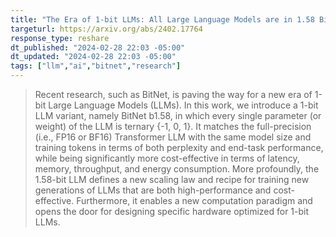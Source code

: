 ```yaml
---
title: "The Era of 1-bit LLMs: All Large Language Models are in 1.58 Bits"
targeturl: https://arxiv.org/abs/2402.17764
response_type: reshare
dt_published: "2024-02-28 22:03 -05:00"
dt_updated: "2024-02-28 22:03 -05:00"
tags: ["llm","ai","bitnet","research"]
---
```


> Recent research, such as BitNet, is paving the way for a new era of 1-bit Large Language Models (LLMs). In this work, we introduce a 1-bit LLM variant, namely BitNet b1.58, in which every single parameter (or weight) of the LLM is ternary {-1, 0, 1}. It matches the full-precision (i.e., FP16 or BF16) Transformer LLM with the same model size and training tokens in terms of both perplexity and end-task performance, while being significantly more cost-effective in terms of latency, memory, throughput, and energy consumption. More profoundly, the 1.58-bit LLM defines a new scaling law and recipe for training new generations of LLMs that are both high-performance and cost-effective. Furthermore, it enables a new computation paradigm and opens the door for designing specific hardware optimized for 1-bit LLMs. 
